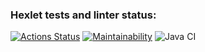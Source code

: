 ### Hexlet tests and linter status:
[![Actions Status](https://github.com/ruslVT/java-project-lvl1/workflows/hexlet-check/badge.svg)](https://github.com/ruslVT/java-project-lvl1/actions)
[![Maintainability](https://api.codeclimate.com/v1/badges/a99a88d28ad37a79dbf6/maintainability)](https://codeclimate.com/github/codeclimate/codeclimate/maintainability)
![Java CI](https://github.com/ruslVT/java-project-lvl1/actions/workflows/java-ci.yml/badge.svg)
